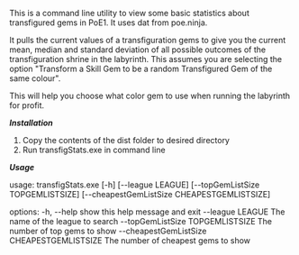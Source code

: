 This is a command line utility to view some basic statistics about transfigured gems in PoE1. It uses dat from poe.ninja.

It pulls the current values of a transfiguration gems to give you the current mean, median and standard deviation of all possible outcomes of the transfiguration shrine in the labyrinth. This assumes you are selecting the option "Transform a Skill Gem to be a random Transfigured Gem of the same colour".

This will help you choose what color gem to use when running the labyrinth for profit.

***Installation***
1. Copy the contents of the dist folder to desired directory
2. Run transfigStats.exe in command line

***Usage***

  usage: transfigStats.exe [-h] [--league LEAGUE] [--topGemListSize TOPGEMLISTSIZE]
                           [--cheapestGemListSize CHEAPESTGEMLISTSIZE]
  
  options:
    -h, --help            show this help message and exit
    --league LEAGUE       The name of the league to search
    --topGemListSize TOPGEMLISTSIZE
                          The number of top gems to show
    --cheapestGemListSize CHEAPESTGEMLISTSIZE
                          The number of cheapest gems to show
